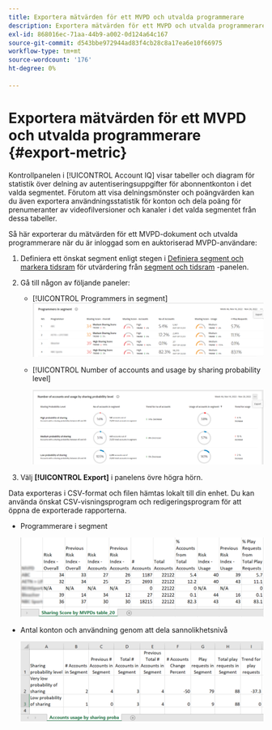 ```yaml
---
title: Exportera mätvärden för ett MVPD och utvalda programmerare
description: Exportera mätvärden för ett MVPD och utvalda programmerare
exl-id: 868016ec-71aa-44b9-a002-0d124a64c167
source-git-commit: d543bbe972944ad83f4cb28c8a17ea6e10f66975
workflow-type: tm+mt
source-wordcount: '176'
ht-degree: 0%

---
```


# Exportera mätvärden för ett MVPD och utvalda programmerare {#export-metric}

Kontrollpanelen i [!UICONTROL Account IQ] visar tabeller och diagram för statistik över delning av autentiseringsuppgifter för abonnentkonton i det valda segmentet. Förutom att visa delningsmönster och poängvärden kan du även exportera användningsstatistik för konton och dela poäng för prenumeranter av videofilversioner och kanaler i det valda segmentet från dessa tabeller.

Så här exporterar du mätvärden för ett MVPD-dokument och utvalda programmerare när du är inloggad som en auktoriserad MVPD-användare:

1. Definiera ett önskat segment enligt stegen i [Definiera segment och markera tidsram](/help/accountiq/howto-select-segment-timeframe.md) för utvärdering från [segment och tidsram](/help/accountiq/segments-timeframe.md) -panelen.

1. Gå till någon av följande paneler:

   * [!UICONTROL Programmers in segment]
     ![](assets/prog-segment-export-option.png)

   * [!UICONTROL Number of accounts and usage by sharing probability level]

     ![](assets/progr-usage-panel-export.png)

1. Välj **[!UICONTROL Export]** i panelens övre högra hörn.

Data exporteras i CSV-format och filen hämtas lokalt till din enhet. Du kan använda önskat CSV-visningsprogram och redigeringsprogram för att öppna de exporterade rapporterna.

* Programmerare i segment

  ![](assets/export-progr-in-seg.png)


* Antal konton och användning genom att dela sannolikhetsnivå

  ![](assets/export-acc-usage.png)
